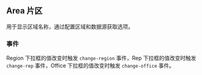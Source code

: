 <div class="demo-header">
<p class="overviewicon">
  <span class="wapi-business-area"/>
</p>

## Area 片区

<nova-uxlink widget-name="Area"></nova-uxlink>

用于显示区域名称，通过配置区域和数据源获取选项。
</div>

### 事件

Region 下拉框的值改变时触发 `change-region` 事件，Rep 下拉框的值改变时触发 `change-rep` 事件，Office 下拉框的值改变时触发 `change-office` 事件。

<nova-demo-view link="area/area-events"></nova-demo-view>

<br>
